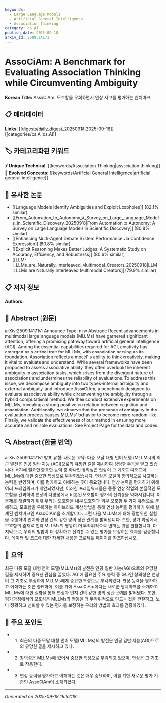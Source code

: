 ```yaml
---
keywords:
  - Large Language Models
  - Artificial General Intelligence
  - Association Thinking
category: cs.AI
publish_date: 2025-09-18
arxiv_id: 2509.14171
---
```


<!-- KEYWORD_LINKING_METADATA:
{
  "processed_timestamp": "2025-09-22 22:39:28.214759",
  "vocabulary_version": "1.0",
  "selected_keywords": [
    "Large Language Models",
    "Artificial General Intelligence",
    "Association Thinking"
  ],
  "rejected_keywords": [
    "Ambiguity"
  ],
  "similarity_scores": {
    "Large Language Models": 0.8,
    "Artificial General Intelligence": 0.78,
    "Association Thinking": 0.77
  },
  "extraction_method": "AI_prompt_based",
  "budget_applied": true
}
-->


# AssoCiAm: A Benchmark for Evaluating Association Thinking while Circumventing Ambiguity

**Korean Title:** AssoCiAm: 모호함을 우회하면서 연상 사고를 평가하는 벤치마크

## 📋 메타데이터

**Links**: [[digests/daily_digest_20250918|2025-09-18]]   [[categories/cs.AI|cs.AI]]

## 🏷️ 카테고리화된 키워드
**⚡ Unique Technical**: [[keywords/Association Thinking|association thinking]]
**🚀 Evolved Concepts**: [[keywords/Artificial General Intelligence|artificial general intelligence]]

## 🔗 유사한 논문
- [[Language Models Identify Ambiguities and Exploit Loopholes]] (82.1% similar)
- [[From_Automation_to_Autonomy_A_Survey_on_Large_Language_Models_in_Scientific_Discovery_20250918|From Automation to Autonomy: A Survey on Large Language Models in Scientific Discovery]] (80.8% similar)
- [[Enhancing Multi-Agent Debate System Performance via Confidence Expression]] (80.8% similar)
- [[Explicit Reasoning Makes Better Judges: A Systematic Study on Accuracy, Efficiency, and Robustness]] (80.6% similar)
- [[LLM-I_LLMs_are_Naturally_Interleaved_Multimodal_Creators_20250918|LLM-I: LLMs are Naturally Interleaved Multimodal Creators]] (79.9% similar)

## 📋 저자 정보

**Authors:** 

## 📄 Abstract (원문)

arXiv:2509.14171v1 Announce Type: new 
Abstract: Recent advancements in multimodal large language models (MLLMs) have garnered significant attention, offering a promising pathway toward artificial general intelligence (AGI). Among the essential capabilities required for AGI, creativity has emerged as a critical trait for MLLMs, with association serving as its foundation. Association reflects a model' s ability to think creatively, making it vital to evaluate and understand. While several frameworks have been proposed to assess associative ability, they often overlook the inherent ambiguity in association tasks, which arises from the divergent nature of associations and undermines the reliability of evaluations. To address this issue, we decompose ambiguity into two types-internal ambiguity and external ambiguity-and introduce AssoCiAm, a benchmark designed to evaluate associative ability while circumventing the ambiguity through a hybrid computational method. We then conduct extensive experiments on MLLMs, revealing a strong positive correlation between cognition and association. Additionally, we observe that the presence of ambiguity in the evaluation process causes MLLMs' behavior to become more random-like. Finally, we validate the effectiveness of our method in ensuring more accurate and reliable evaluations. See Project Page for the data and codes.

## 🔍 Abstract (한글 번역)

arXiv:2509.14171v1 발표 유형: 새로운
요약: 다중 모달 대형 언어 모델 (MLLMs)의 최근 발전은 인공 일반 지능 (AGI)으로의 유망한 길을 제시하여 상당한 주목을 받고 있습니다. AGI에 필요한 중요한 능력 중 하나인 창의성은 연상이 그 기초로 떠오르며 MLLMs에 대한 중요한 특성으로 부각되었습니다. 연상은 모델이 창의적으로 사고하는 능력을 반영하며, 이를 평가하고 이해하는 것이 중요합니다. 연상 능력을 평가하기 위해 여러 프레임워크가 제안되었지만, 이러한 프레임워크들은 종종 연상 작업의 본질적인 모호함을 간과하여 연상의 다양성에서 비롯된 모호함이 평가의 신뢰성을 약화시킵니다. 이 문제를 해결하기 위해 우리는 모호함을 내부 모호함과 외부 모호함 두 가지 유형으로 분해하고, 모호함을 우회하는 하이브리드 계산 방법을 통해 연상 능력을 평가하기 위해 설계된 벤치마크인 AssoCiAm을 소개합니다. 그런 다음 MLLMs에 대해 광범위한 실험을 수행하여 인지와 연상 간의 강한 양의 상관 관계를 밝혀냅니다. 또한, 평가 과정에서 모호함의 존재로 인해 MLLMs의 행동이 더 무작위적으로 변하는 것을 관찰합니다. 마지막으로, 우리의 방법이 더 정확하고 신뢰할 수 있는 평가를 보장하는 효과를 검증합니다. 데이터 및 코드에 대한 자세한 내용은 프로젝트 페이지를 참조하십시오.

## 📝 요약

최근 다중 모달 대형 언어 모델(MLLMs)의 발전은 인공 일반 지능(AGI)으로의 유망한 길을 제시하여 중요한 관심을 끌었다. AGI에 필요한 주요 능력 중 하나인 창의성은 연상이 그 기초로 부상하며 MLLMs에게 중요한 특성으로 부각되었다. 연상 능력을 평가하고 이해하는 것은 중요하며, 이를 위해 AssoCiAm이라는 새로운 벤치마크를 소개하고 MLLMs에 대한 실험을 통해 연상과 인지 간의 강한 양의 상관 관계를 밝혀냈다. 또한, 평가과정에서의 모호성은 MLLMs의 행동을 더 무작위적으로 만드는 것을 관찰하고, 보다 정확하고 신뢰할 수 있는 평가를 보장하는 우리의 방법의 효과를 검증하였다.

## 🎯 주요 포인트

- 1. 최근의 다중 모달 대형 언어 모델(MLLMs)의 발전은 인공 일반 지능(AGI)으로의 유망한 길을 제시하고 있다.

- 2. 창의성은 MLLMs에 있어서 중요한 특성으로 부각되고 있으며, 연상은 그 기초로 작용한다.

- 3. 연상 능력을 평가하고 이해하는 것은 매우 중요하며, 이를 위한 새로운 평가 기준인 AssoCiAm이 소개되었다.

---

*Generated on 2025-09-18 16:52:18*